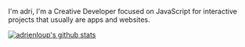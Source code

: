I'm adri, I'm a Creative Developer focused on JavaScript for interactive projects that usually are apps and websites.

[![adrienloup's github stats](https://github-readme-stats.vercel.app/api?username=adrienloup&count_private=true&show_icons=true&theme=github_dark)](https://github.com/adrienloup/adrienloup)

<!--
**adrienloup/adrienloup** is a ✨ _special_ ✨ repository because its `README.md` (this file) appears on your GitHub profile.

Here are some ideas to get you started:

- 🔭 I’m currently working on ...
- 🌱 I’m currently learning ...
- 👯 I’m looking to collaborate on ...
- 🤔 I’m looking for help with ...
- 💬 Ask me about ...
- 📫 How to reach me: ...
- 😄 Pronouns: ...
- ⚡ Fun fact: ...
-->
